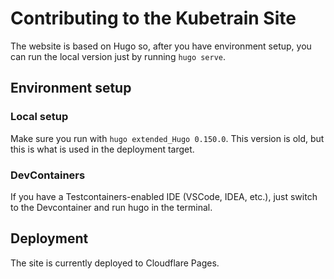 # Contributing to the Kubetrain Site

The website is based on Hugo so, after you have environment setup,
you can run the local version just by running `hugo serve`.

## Environment setup

### Local setup

Make sure you run with `hugo extended_Hugo 0.150.0`.
This version is old, but this is what is used in the deployment target.

### DevContainers

If you have a Testcontainers-enabled IDE (VSCode, IDEA, etc.),
just switch to the Devcontainer and run hugo in the terminal.

## Deployment

The site is currently deployed to Cloudflare Pages.

